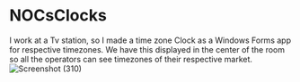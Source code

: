 # NOCsClocks
I work at a Tv station, so I made a time zone Clock as a Windows Forms app for respective timezones. We have this displayed in the center of the room so all the operators can see timezones of their respective market.
![Screenshot (310)](https://user-images.githubusercontent.com/19716728/151101510-8dff4174-5cf5-4f04-b4db-39c991b53c39.png)
